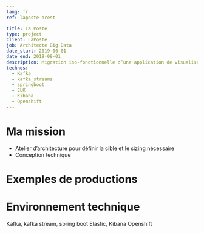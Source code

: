 ```yaml
---
lang: fr
ref: laposte-orest

title: La Poste
type: project
client: LaPoste
job: Architecte Big Data 
date_start: 2019-06-01
date_end: 2019-09-01
description: Migration iso-fonctionnelle d’une application de visualisation des plis et de production d’indicateurs sur les machines de tri
technos:
  - Kafka
  - kafka_streams
  - springboot
  - ELK
  - Kibana
  - Openshift
---
```

# Ma mission
- Atelier d’architecture pour définir la cible et le sizing nécessaire 
- Conception technique

# Exemples de productions

# Environnement technique
Kafka, kafka stream, spring boot
Elastic, Kibana
Openshift
